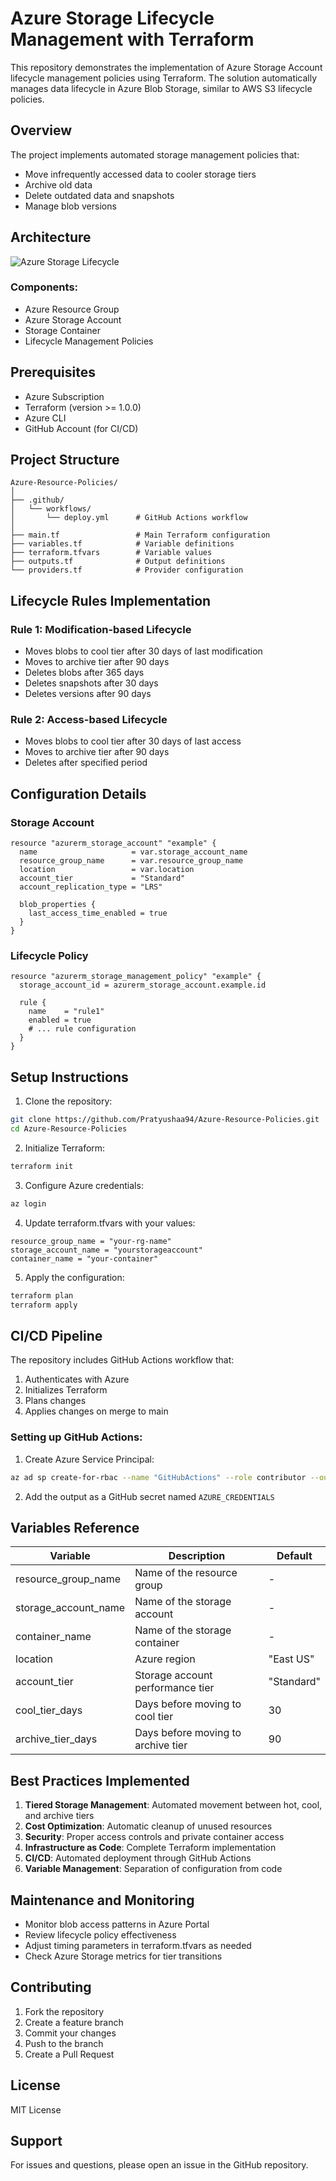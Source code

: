 # Azure Storage Lifecycle Management with Terraform

This repository demonstrates the implementation of Azure Storage Account lifecycle management policies using Terraform. The solution automatically manages data lifecycle in Azure Blob Storage, similar to AWS S3 lifecycle policies.

## Overview

The project implements automated storage management policies that:
- Move infrequently accessed data to cooler storage tiers
- Archive old data
- Delete outdated data and snapshots
- Manage blob versions

## Architecture

![Azure Storage Lifecycle](https://learn.microsoft.com/en-us/azure/storage/blobs/media/storage-lifecycle-management-concepts/lifecycle-management.png)

### Components:
- Azure Resource Group
- Azure Storage Account
- Storage Container
- Lifecycle Management Policies

## Prerequisites

- Azure Subscription
- Terraform (version >= 1.0.0)
- Azure CLI
- GitHub Account (for CI/CD)

## Project Structure

```
Azure-Resource-Policies/
│
├── .github/
│   └── workflows/
│       └── deploy.yml      # GitHub Actions workflow
│
├── main.tf                 # Main Terraform configuration
├── variables.tf            # Variable definitions
├── terraform.tfvars        # Variable values
├── outputs.tf              # Output definitions
└── providers.tf            # Provider configuration
```

## Lifecycle Rules Implementation

### Rule 1: Modification-based Lifecycle
- Moves blobs to cool tier after 30 days of last modification
- Moves to archive tier after 90 days
- Deletes blobs after 365 days
- Deletes snapshots after 30 days
- Deletes versions after 90 days

### Rule 2: Access-based Lifecycle
- Moves blobs to cool tier after 30 days of last access
- Moves to archive tier after 90 days
- Deletes after specified period

## Configuration Details

### Storage Account
```hcl
resource "azurerm_storage_account" "example" {
  name                     = var.storage_account_name
  resource_group_name      = var.resource_group_name
  location                 = var.location
  account_tier             = "Standard"
  account_replication_type = "LRS"
  
  blob_properties {
    last_access_time_enabled = true
  }
}
```

### Lifecycle Policy
```hcl
resource "azurerm_storage_management_policy" "example" {
  storage_account_id = azurerm_storage_account.example.id
  
  rule {
    name    = "rule1"
    enabled = true
    # ... rule configuration
  }
}
```

## Setup Instructions

1. Clone the repository:
```bash
git clone https://github.com/Pratyushaa94/Azure-Resource-Policies.git
cd Azure-Resource-Policies
```

2. Initialize Terraform:
```bash
terraform init
```

3. Configure Azure credentials:
```bash
az login
```

4. Update terraform.tfvars with your values:
```hcl
resource_group_name = "your-rg-name"
storage_account_name = "yourstorageaccount"
container_name = "your-container"
```

5. Apply the configuration:
```bash
terraform plan
terraform apply
```

## CI/CD Pipeline

The repository includes GitHub Actions workflow that:
1. Authenticates with Azure
2. Initializes Terraform
3. Plans changes
4. Applies changes on merge to main

### Setting up GitHub Actions:

1. Create Azure Service Principal:
```bash
az ad sp create-for-rbac --name "GitHubActions" --role contributor --output json
```

2. Add the output as a GitHub secret named `AZURE_CREDENTIALS`

## Variables Reference

| Variable | Description | Default |
|----------|-------------|---------|
| resource_group_name | Name of the resource group | - |
| storage_account_name | Name of the storage account | - |
| container_name | Name of the storage container | - |
| location | Azure region | "East US" |
| account_tier | Storage account performance tier | "Standard" |
| cool_tier_days | Days before moving to cool tier | 30 |
| archive_tier_days | Days before moving to archive tier | 90 |

## Best Practices Implemented

1. **Tiered Storage Management**: Automated movement between hot, cool, and archive tiers
2. **Cost Optimization**: Automatic cleanup of unused resources
3. **Security**: Proper access controls and private container access
4. **Infrastructure as Code**: Complete Terraform implementation
5. **CI/CD**: Automated deployment through GitHub Actions
6. **Variable Management**: Separation of configuration from code

## Maintenance and Monitoring

- Monitor blob access patterns in Azure Portal
- Review lifecycle policy effectiveness
- Adjust timing parameters in terraform.tfvars as needed
- Check Azure Storage metrics for tier transitions

## Contributing

1. Fork the repository
2. Create a feature branch
3. Commit your changes
4. Push to the branch
5. Create a Pull Request

## License

MIT License

## Support

For issues and questions, please open an issue in the GitHub repository.
